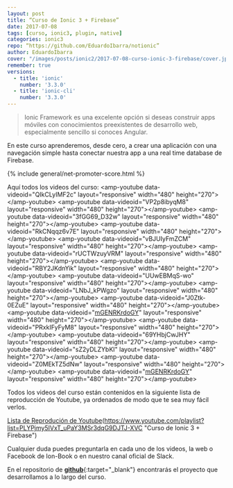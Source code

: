 ```yaml
---
layout: post
title: “Curso de Ionic 3 + Firebase”
date: 2017-07-08
tags: [curso, ionic3, plugin, native]
categories: ionic3
repo: “https://github.com/EduardoIbarra/notionic”
author: EduardoIbarra
cover: "/images/posts/ionic2/2017-07-08-curso-ionic-3-firebase/cover.jpg"
remember: true
versions:
  - title: 'ionic'
	number: '3.3.0'
  - title: 'ionic-cli'
	number: '3.3.0'
---
```


> Ionic Framework es una excelente opción si deseas construir apps móviles con conocimientos preexistentes de desarrollo web, especialmente sencillo si conoces Angular.

En este curso aprenderemos, desde cero, a crear una aplicación con una navegación simple hasta conectar nuestra app a una real time database de Firebase.

<amp-img width="1024" height="512" layout="responsive" src="/images/posts/ionic2/2017-07-08-curso-ionic-3-firebase/cover.jpg" alt="Curso de Ionic 3 + Firebase"></amp-img>

{% include general/net-promoter-score.html %} 

Aquí todos los videos del curso:
\<amp-youtube
data-videoid="QIkCLyIMF2c"
layout="responsive"
width="480" height="270"\>\</amp-youtube\>
\<amp-youtube
data-videoid="VP2p8ibyqM8"
layout="responsive"
width="480" height="270"\>\</amp-youtube\>
\<amp-youtube
data-videoid="3fGG69_D32w"
layout="responsive"
width="480" height="270"\>\</amp-youtube\>
\<amp-youtube
data-videoid="RkCNqqz6v7E"
layout="responsive"
width="480" height="270"\>\</amp-youtube\>
\<amp-youtube
data-videoid="vBJUIyFmZCM"
layout="responsive"
width="480" height="270"\>\</amp-youtube\>
\<amp-youtube
data-videoid="rUCTWzuyVRM"
layout="responsive"
width="480" height="270"\>\</amp-youtube\>
\<amp-youtube
data-videoid="RBY2JKdnYik"
layout="responsive"
width="480" height="270"\>\</amp-youtube\>
\<amp-youtube
data-videoid="UUwEBMqS-wo"
layout="responsive"
width="480" height="270"\>\</amp-youtube\>
\<amp-youtube
data-videoid="LNbJ_kPWgzo"
layout="responsive"
width="480" height="270"\>\</amp-youtube\>
\<amp-youtube
data-videoid="J0Ztk-0EZuE"
layout="responsive"
width="480" height="270"\>\</amp-youtube\>
\<amp-youtube
data-videoid="[mGENRKrdoGY][1]"
layout="responsive"
width="480" height="270"\>\</amp-youtube\>
\<amp-youtube
data-videoid="PRxkIFyFyM8"
layout="responsive"
width="480" height="270"\>\</amp-youtube\>
\<amp-youtube
data-videoid="69YHbjCwJHY"
layout="responsive"
width="480" height="270"\>\</amp-youtube\>
\<amp-youtube
data-videoid="sZ2yDLZYbKI"
layout="responsive"
width="480" height="270"\>\</amp-youtube\>
\<amp-youtube
data-videoid="Z0MEkTZ5dNw"
layout="responsive"
width="480" height="270"\>\</amp-youtube\>
\<amp-youtube
data-videoid="[mGENRKrdoGY][2]"
layout="responsive"
width="480" height="270"\>\</amp-youtube\>


Todos los videos del curso están contenidos en la siguiente lista de reproducción de Youtube, ya ordenados de modo que te sea muy fácil verlos. 
 
[Lista de Reprodución de Youtube]()(https://www.youtube.com/playlist?list=PLYPjmy5IVxT_uPaY3MSr3dqG9DJTJ-XVC "Curso de Ionic 3 + Firebase")

Cualquier duda puedes preguntarla en cada uno de los videos, la web o Facebook de Ion-Book o en nuestro canal oficial de Slack. 

En el repositorio de [**github**][4]{:target="\_blank"} encontrarás el proyecto que desarrollamos a lo largo del curso.

[1]:	https://www.youtube.com/edit?o=U&video_id=ffBgFy6SSQA
[2]:	https://www.youtube.com/edit?o=U&video_id=p4en1mc2xOs
[4]:	https://github.com/edy-ap/ionic-inappbrowser/